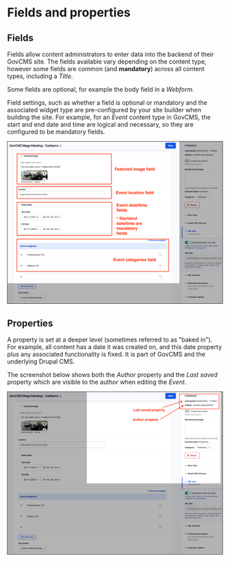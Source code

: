 # Fields and properties

## Fields

Fields allow content administrators to enter data into the backend of their GovCMS site. The fields available vary depending on the content type, however some fields are common (and **mandatory**) across all content types, including a _Title_. 

Some fields are optional, for example the body field in a _Webform_.

Field settings, such as whether a field is optional or mandatory and the associated widget type are pre-configured by your site builder when building the site. For example, for an _Event_ content type in GovCMS, the start and end date and time are logical and necessary, so they are configured to be mandatory fields.

![](../.gitbook/assets/Unit-2-Fields-Properties-1.png)

## Properties

A property is set at a deeper level \(sometimes referred to as "baked in"\). For example, all content has a date it was created on, and this date property plus any associated functionality is fixed. It is part of GovCMS and the underlying Drupal CMS.

The screenshot below shows both the _Author_ property and the _Last saved_ property which are visible to the author when editing the _Event_. 

![](../.gitbook/assets/Unit-2-Fields-Properties-2.png)
